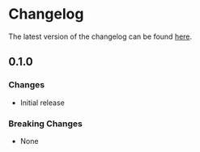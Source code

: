 # Changelog

The latest version of the changelog can be found [here](https://github.com/Azure/bicep-registry-modules/blob/main/avm/res/document-db/database-account/sql-role-definition/CHANGELOG.md).

## 0.1.0

### Changes

- Initial release

### Breaking Changes

- None
